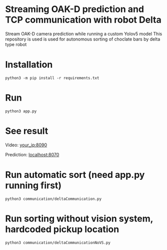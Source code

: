 # Streaming OAK-D prediction and TCP communication with robot Delta
Stream OAK-D camera prediction while running a custom Yolov5 model
This repository is used is used for autonomous sorting of choclate bars by delta type robot

# Installation
```python3 -m pip install -r requirements.txt```

# Run
```python3 app.py```

# See result
Video: [your_ip:8090](http://localhost:8090)

Prediction: [localhost:8070](http://localhost:8070)


# Run automatic sort (need app.py running first)
```python3 communication/deltaCommunication.py```

# Run sorting without vision system, hardcoded pickup location
```python3 communication/deltaCommunicationNoVS.py```
